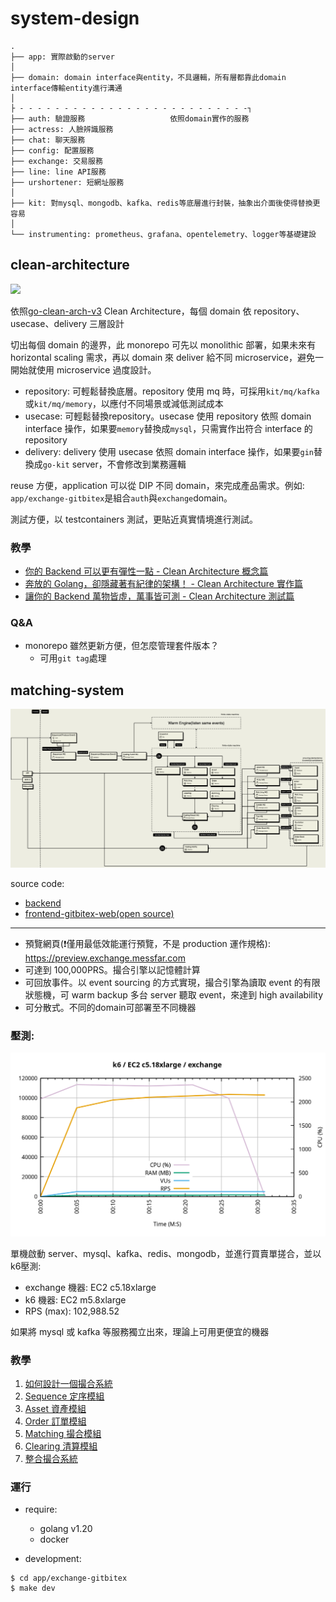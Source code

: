 # system-design

```
.
├── app: 實際啟動的server
│
├── domain: domain interface與entity，不具邏輯，所有層都靠此domain interface傳輸entity進行溝通
│
├ - - - - - - - - - - - - - - - - - - - - - - - - - -┐
├── auth: 驗證服務                   依照domain實作的服務
├── actress: 人臉辨識服務
├── chat: 聊天服務
├── config: 配置服務
├── exchange: 交易服務
├── line: line API服務
├── urshortener: 短網址服務
│
├── kit: 對mysql、mongodb、kafka、redis等底層進行封裝，抽象出介面後使得替換更容易
│
└── instrumenting: prometheus、grafana、opentelemetry、logger等基礎建設
```

## clean-architecture

![](https://raw.githubusercontent.com/bxcodec/go-clean-arch/master/clean-arch.png)

依照[go-clean-arch-v3](https://github.com/bxcodec/go-clean-arch/tree/v3) Clean Architecture，每個 domain 依 repository、usecase、delivery 三層設計

切出每個 domain 的邊界，此 monorepo 可先以 monolithic 部署，如果未來有 horizontal scaling 需求，再以 domain 來 deliver 給不同 microservice，避免一開始就使用 microservice 過度設計。

* repository: 可輕鬆替換底層。repository 使用 mq 時，可採用`kit/mq/kafka`或`kit/mq/memory`，以應付不同場景或減低測試成本
* usecase: 可輕鬆替換repository。usecase 使用 repository 依照 domain interface 操作，如果要`memory`替換成`mysql`，只需實作出符合 interface 的 repository
* delivery: delivery 使用 usecase 依照 domain interface 操作，如果要`gin`替換成`go-kit` server，不會修改到業務邏輯

reuse 方便，application 可以從 DIP 不同 domain，來完成產品需求。例如: `app/exchange-gitbitex`是組合`auth`與`exchange`domain。

測試方便，以 testcontainers 測試，更貼近真實情境進行測試。

### 教學

* [你的 Backend 可以更有彈性一點 - Clean Architecture 概念篇](https://blog.messfar.com/post/k8s-note/k8s-note-clean-architecture-part1)
* [奔放的 Golang，卻隱藏著有紀律的架構！ - Clean Architecture 實作篇](https://blog.messfar.com/post/k8s-note/k8s-note-clean-architecture-part2)
* [讓你的 Backend 萬物皆虛，萬事皆可測 - Clean Architecture 測試篇](https://blog.messfar.com/post/k8s-note/k8s-note-clean-architecture-part3)

### Q&A

* monorepo 雖然更新方便，但怎麼管理套件版本？
  * 可用`git tag`處理

## matching-system

![](./doc/exchange-arch.png)

source code:
* [backend](https://github.com/superj80820/system-design/tree/master/exchange)
* [frontend-gitbitex-web(open source)](https://github.com/gitbitex/gitbitex-web)

---

* 預覽網頁(❗僅用最低效能運行預覽，不是 production 運作規格): https://preview.exchange.messfar.com
* 可達到 100,000PRS。撮合引擎以記憶體計算
* 可回放事件。以 event sourcing 的方式實現，撮合引擎為讀取 event 的有限狀態機，可 warm backup 多台 server 聽取 event，來達到 high availability
* 可分散式。不同的domain可部署至不同機器

### 壓測:

![](https://raw.githubusercontent.com/superj80820/system-design/master/doc/exchange-stress-test.png)

單機啟動 server、mysql、kafka、redis、mongodb，並進行買賣單搓合，並以k6壓測:
* exchange 機器: EC2 c5.18xlarge
* k6 機器: EC2 m5.8xlarge
* RPS (max): 102,988.52

如果將 mysql 或 kafka 等服務獨立出來，理論上可用更便宜的機器

### 教學

1. [如何設計一個撮合系統](https://blog.messfar.com/post/system-design/system-design-1-architecture)
2. [Sequence 定序模組](https://blog.messfar.com/post/system-design/system-design-2-sequence)
3. [Asset 資產模組](https://blog.messfar.com/post/system-design/system-design-3-asset)
4. [Order 訂單模組](https://blog.messfar.com/post/system-design/system-design-4-order)
5. [Matching 撮合模組](https://blog.messfar.com/post/system-design/system-design-5-matching)
6. [Clearing 清算模組](https://blog.messfar.com/post/system-design/system-design-6-clearing)
7. [整合撮合系統](https://blog.messfar.com/post/system-design/system-design-7-integration)

### 運行

* require:
  * golang v1.20
  * docker

* development:
```
$ cd app/exchange-gitbitex
$ make dev
```

